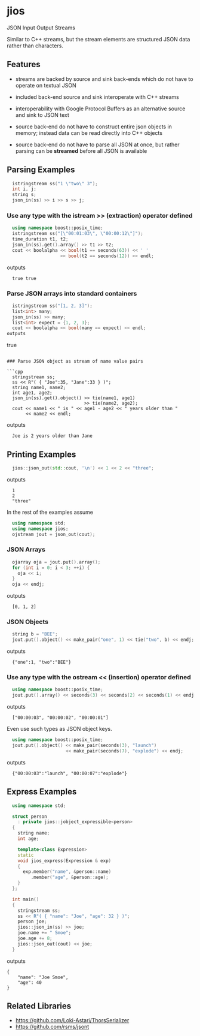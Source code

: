 jios
====

JSON Input Output Streams

Similar to C++ streams, but the stream elements are structured JSON data rather
than characters.

Features
--------

* streams are backed by source and sink back-ends which do not have to operate
  on textual JSON

* included back-end source and sink interoperate with C++ streams

* interoperability with Google Protocol Buffers as an alternative source and
  sink to JSON text

* source back-end do not have to construct entire json objects in memory;
  instead data can be read directly into C++ objects

* source back-end do not have to parse all JSON at once, but rather parsing can
  be **streamed** before all JSON is available


Parsing Examples
----------------
```cpp
  istringstream ss("1 \"two\" 3");
  int i, j;
  string s;
  json_in(ss) >> i >> s >> j;
```


### Use any type with the istream >> (extraction) operator defined

```cpp
  using namespace boost::posix_time;
  istringstream ss("[\"00:01:03\", \"00:00:12\"]");
  time_duration t1, t2;
  json_in(ss).get().array() >> t1 >> t2;
  cout << boolalpha << bool(t1 == seconds(63)) << ' '
                    << bool(t2 == seconds(12)) << endl;
```
outputs
```
  true true
```

### Parse JSON arrays into standard containers

```cpp
  istringstream ss("[1, 2, 3]");
  list<int> many;
  json_in(ss) >> many;
  list<int> expect = {1, 2, 3};
  cout << boolalpha << bool(many == expect) << endl;
outputs
```
  true
```

### Parse JSON object as stream of name value pairs

```cpp
  stringstream ss;
  ss << R"( { "Joe":35, "Jane":33 } )";
  string name1, name2;
  int age1, age2;
  json_in(ss).get().object() >> tie(name1, age1)
                             >> tie(name2, age2);
  cout << name1 << " is " << age1 - age2 << " years older than "
       << name2 << endl;
```
outputs
```
  Joe is 2 years older than Jane 
```


Printing Examples
-----------------

```cpp
  jios::json_out(std::cout, '\n') << 1 << 2 << "three";
```
outputs
```
  1
  2
  "three"
```

In the rest of the examples assume

```cpp
  using namespace std;
  using namespace jios;
  ojstream jout = json_out(cout);
```

### JSON Arrays

```cpp
  ojarray oja = jout.put().array();
  for (int i = 0; i < 3; ++i) {
    oja << i;
  }
  oja << endj;
```
outputs
```
  [0, 1, 2]
```

### JSON Objects

```cpp
  string b = "BEE";
  jout.put().object() << make_pair("one", 1) << tie("two", b) << endj;
```
outputs
```
  {"one":1, "two":"BEE"}
```

### Use any type with the ostream << (insertion) operator defined

```cpp
  using namespace boost::posix_time;
  jout.put().array() << seconds(3) << seconds(2) << seconds(1) << endj;
```
outputs
```
  ["00:00:03", "00:00:02", "00:00:01"]
```

Even use such types as JSON object keys.

```cpp
  using namespace boost::posix_time;
  jout.put().object() << make_pair(seconds(3), "launch")
                      << make_pair(seconds(7), "explode") << endj;
```
outputs
```
  {"00:00:03":"launch", "00:00:07":"explode"}
```

Express Examples
----------------

```cpp
  using namespace std;

  struct person
    : private jios::jobject_expressible<person>
  {
    string name;
    int age;

    template<class Expression>
    static
    void jios_express(Expression & exp)
    {
      exp.member("name", &person::name)
         .member("age", &person::age);
    }
  };

  int main()
  {
    stringstream ss;
    ss << R"( { "name": "Joe", "age": 32 } )";
    person joe;
    jios::json_in(ss) >> joe;
    joe.name += " Smoe";
    joe.age += 8;
    jios::json_out(cout) << joe;
  }
```
outputs
```
{
    "name": "Joe Smoe",
    "age": 40
}
```


Related Libraries
-----------------

* https://github.com/Loki-Astari/ThorsSerializer
* https://github.com/rsms/jsont

